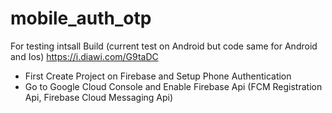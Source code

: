 # mobile_auth_otp
 
For testing intsall Build (current test on Android but code same for Android and Ios)
https://i.diawi.com/G9taDC


* First Create Project on Firebase and Setup Phone Authentication 
* Go to Google Cloud Console and Enable Firebase Api (FCM Registration Api, Firebase Cloud Messaging Api)
